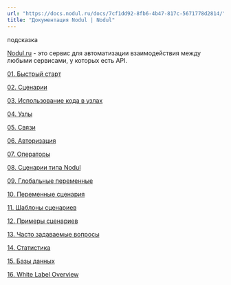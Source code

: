 ```yaml
---
url: "https://docs.nodul.ru/docs/7cf1dd92-8fb6-4b47-817c-5671778d2814/"
title: "Документация Nodul | Nodul"
---
```


подсказка

[Nodul.ru](http://nodul.ru/) \- это сервис для автоматизации взаимодействия между любыми сервисами, у которых есть API.

[01\. Быстрый старт](https://docs.nodul.ru/docs/342f4e9c-9349-470f-8018-c67a7a0653b2)

[02\. Сценарии](https://docs.nodul.ru/docs/b03a9df2-447c-45d9-908d-c18626bee3de)

[03\. Использование кода в узлах](https://docs.nodul.ru/docs/336c9a11-30f3-471b-bf35-418a79c976bf)

[04\. Узлы](https://docs.nodul.ru/docs/33feb458-53c9-429e-a16a-100b9e02022a)

[05\. Связи](https://docs.nodul.ru/docs/10686a9f-959b-4e97-b014-c1d75c8bd669)

[06\. Авторизация](https://docs.nodul.ru/docs/4500c395-201a-4977-beac-a169b6142555)

[07\. Операторы](https://docs.nodul.ru/docs/dfe3418d-ce8e-4e05-9be7-20bd9ddad8da)

[08\. Сценарии типа Nodul](https://docs.nodul.ru/docs/d8728121-0c40-409d-9824-09e32b76a23f)

[09\. Глобальные переменные](https://docs.nodul.ru/docs/2eed39cc-e2e9-42c2-989f-f4d59beab491)

[10\. Переменные сценария](https://docs.nodul.ru/docs/c583034d-62e2-4d20-bcc2-41175b7fac6d)

[11\. Шаблоны сценариев](https://docs.nodul.ru/docs/13b6d1b8-d0e2-4032-b9fe-f41a2bca4504)

[12\. Примеры сценариев](https://docs.nodul.ru/docs/a8f22012-cf06-4e23-bec9-186e8c0a8935)

[13\. Часто задаваемые вопросы](https://docs.nodul.ru/docs/a3641ddf-3ea0-477c-9f31-9066b30d183c)

[14\. Статистика](https://docs.nodul.ru/docs/0faae2d3-9210-4388-a667-991d591dc285)

[15\. Базы данных](https://docs.nodul.ru/docs/1322bd7f-13f3-47d6-b9f6-75da210ccc27)

[16\. White Label Overview](https://docs.nodul.ru/docs/1f24d834-f356-80f4-921d-dfee19385fce)